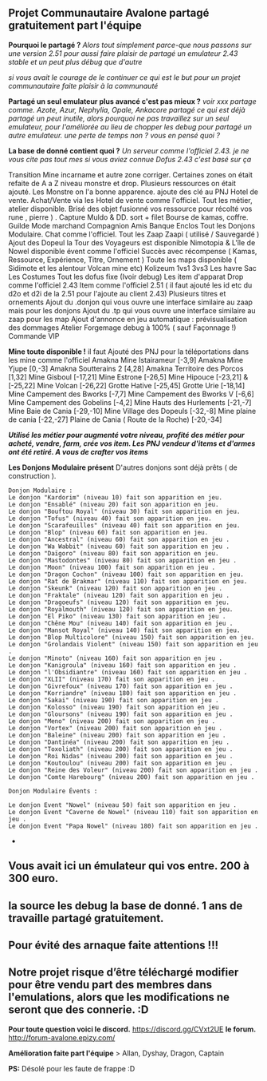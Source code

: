 **Projet Communautaire Avalone
partagé gratuitement part l'équipe** 
-

**Pourquoi le partagé ?** 
_Alors tout simplement parce-que nous passons sur une version 2.51
pour aussi faire plaisir de partagé un emulateur 2.43 stable et un peut plus débug que d'autre_

_si vous avait le courage de le continuer ce qui est le but pour un projet communautaire faite plaisir à la communauté_ 

 
**Partagé un seul emulateur plus avancé c'est pas mieux ?**
 _voir xxx partage comme. Azote, Azur, Nephylia, Opale, Ankacore
partagé ce qui est déjà partagé un peut inutile, alors pourquoi ne pas travaillez sur un seul emulateur, pour l'améliorée au lieu de chopper les debug pour partagé un autre emulateur. une perte de temps non ? vous en pensé quoi ?_ 

**La base de donné contient quoi ?** 
_Un serveur comme l'officiel 2.43.
je ne vous cite pas tout mes si vous aviez connue Dofus 2.43 c'est basé sur ça_

Transition Mine incarname et autre zone corriger.
 Certaines zones on était refaite de A a Z niveau monstre et drop.
 Plusieurs ressources on était ajouté. 
 Les Monstre on l'a bonne apparence.
 ajoute des clé au PNJ Hotel de vente.
 Achat/Vente via les Hotel de vente comme l'officiel.
 Tout les métier, atelier disponible.
 Brisé des objet fusionné vos ressource pour récolté vos rune , pierre ) . 
Capture Muldo & DD. sort + filet 
Bourse de kamas, coffre.
Guilde
Mode marchand
Compagnion
Amis
Banque 
Enclos
 Tout les Donjons Modulaire.
 Chat comme l'officiel.
 Tout les Zaap Zaapi ( utilisé / Sauvegardé )
 Ajout des Dopeul
 la Tour des Voyageurs est disponible
 Nimotopia & L'île de Nowel disponible évent comme l'officiel
 Succès avec récompense ( Kamas, Ressource, Expérience, Titre, Ornement )
 Toute les maps disponible (  Sidimote et les alentour Volcan mine etc) 
 Kolizeum 1vs1 3vs3
 Les havre Sac
 Les Costumes
 Tout les dofus fixe (Ivoir debug) 
 Les item d'apparat
 Drop comme l'officiel 2.43
 Item comme l'officiel 2.51 ( il faut ajouté les id etc du d2o et d2i de la 2.51 pour l'ajoute au client 2.43)
 Plusieurs titres et ornements
 Ajout du .donjon qui vous ouvre une interface similaire au zaap mais pour les donjons
 Ajout du .tp qui vous ouvre une interface similaire au zaap pour les map
 Ajout d'annonce en jeu automatique :
 prévisualisation des dommages
 Atelier Forgemage debug à 100% ( sauf Façonnage !)
 Commande VIP

**Mine toute disponible !**
il faut Ajouté des PNJ pour la téléportations dans les mine comme l'officiel
	Amakna Mine Istairameur [-3,9]
	Amakna Mine Yjupe [0,-3]
	Amakna Soutterains 2 [4,28]
	Amakna Territoire des Porcos [1,32]
	Mine Gisboul [-17,21]
	Mine Estrone [-26,5]
	Mine Hipouce [-23,21] & [-25,22]
	Mine Volcan [-26,22]
	Grotte Hative [-25,45]
	Grotte Urie [-18,14]
	Mine Campement des Bworks [-7,7]
	Mine Campement des Bworks V [-6,6]
	Mine Campement des Gobelins [-4,2]
	Mine Hauts des Hurlements [-21,-7]
	Mine Baie de Cania [-29,-10]
	Mine Village des Dopeuls [-32,-8]
	Mine plaine de cania [-22,-27]
    Plaine de Cania ( Route de la Roche) [-20,-34]

 **_Utilisé les métier pour augmenté votre niveau, profité des métier pour acheté, vendre, farm, crée vos item.
 Les PNJ vendeur d'items et d'armes ont été retiré. A vous de crafter vos items_**

**Les Donjons Modulaire présent** 
    D'autres donjons sont déjà prêts ( de construction ).

	Donjon Modulaire :
	Le donjon "Kardorim" (niveau 10) fait son apparition en jeu.
	Le donjon "Ensablé" (niveau 20) fait son apparition en jeu.
	Le donjon "Bouftou Royal" (niveau 30) fait son apparition en jeu.
	Le donjon "Tofus" (niveau 40) fait son apparition en jeu.
	Le donjon "Scarafeuilles" (niveau 40) fait son apparition en jeu.
	Le donjon "Blop" (niveau 60) fait son apparition en jeu.
	Le donjon "Ancestral" (niveau 60) fait son apparition en jeu .
	Le donjon "Wa Wabbit" (niveau 60) fait son apparition en jeu .
	Le donjon "Daïgoro" (niveau 80) fait son apparition en jeu.
	Le donjon "Mastodontes" (niveau 80) fait son apparition en jeu .
	Le donjon "Moon" (niveau 100) fait son apparition en jeu .
	Le donjon "Dragon Cochon" (niveau 100) fait son apparition en jeu.
	Le donjon "Rat de Brakmar" (niveau 110) fait son apparition en jeu.
	Le donjon "Skeunk" (niveau 120) fait son apparition en jeu .
	Le donjon "Fraktale" (niveau 120) fait son apparition en jeu .
	Le donjon "Dragoeufs" (niveau 120) fait son apparition en jeu.
	Le donjon "Royalmouth" (niveau 120) fait son apparition en jeu.
	Le donjon "El Piko" (niveau 130) fait son apparition en jeu .
	Le donjon "Chêne Mou" (niveau 140) fait son apparition en jeu .
	Le donjon "Mansot Royal" (niveau 140) fait son apparition en jeu.
	Le donjon "Blop Multicolore" (niveau 150) fait son apparition en jeu.
	Le donjon "Grolandais Violent" (niveau 150) fait son apparition en jeu .
	Le donjon "Minoto" (niveau 160) fait son apparition en jeu .
	Le donjon "Kanigroula" (niveau 160) fait son apparition en jeu .
	Le donjon "l'Obsidiantre" (niveau 160) fait son apparition en jeu .
	Le donjon "XLII" (niveau 170) fait son apparition en jeu .
	Le donjon "Givrefoux" (niveau 170) fait son apparition en jeu .
	Le donjon "Korriandre" (niveau 180) fait son apparition en jeu .
	Le donjon "Sakai" (niveau 190) fait son apparition en jeu .
	Le donjon "Kolosso" (niveau 190) fait son apparition en jeu .
	Le donjon "Gloursons" (niveau 190) fait son apparition en jeu .
	Le donjon "Meno" (niveau 200) fait son apparition en jeu .
	Le donjon "Vortex" (niveau 200) fait son apparition en jeu .
	Le donjon "Baleine" (niveau 200) fait son apparition en jeu .
	Le donjon "Dantinéa" (niveau 200) fait son apparition en jeu .
	Le donjon "Toxoliath" (niveau 200) fait son apparition en jeu .
	Le donjon "Roi Nidas" (niveau 200) fait son apparition en jeu .
	Le donjon "Koutoulou" (niveau 200) fait son apparition en jeu .
	Le donjon "Reine des Voleur" (niveau 200) fait son apparition en jeu .
	Le donjon "Comte Harebourg" (niveau 200) fait son apparition en jeu .

	Donjon Modulaire Évents :

	Le donjon Event "Nowel" (niveau 50) fait son apparition en jeu .
	Le donjon Event "Caverne de Nowel" (niveau 110) fait son apparition en jeu .
	Le donjon Event "Papa Nowel" (niveau 180) fait son apparition en jeu .


+

## Vous avait ici un émulateur qui vos entre. 200 à 300 euro.
## la source les debug la base de donné. 1 ans de travaille partagé gratuitement.
## Pour évité des arnaque faite attentions !!! 
## Notre projet risque d’être téléchargé modifier pour être vendu part des membres dans l'emulations, alors que les modifications ne seront que des connerie. :D

**Pour toute question voici le discord.** https://discord.gg/CVxt2UE
**le forum.** http://forum-avalone.epizy.com/


**Amélioration faite part l'équipe** > Allan, Dyshay, Dragon, Captain

**PS:** Désolé pour les faute de frappe :D 
